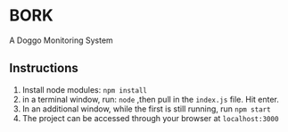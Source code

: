 # BORK 
A Doggo Monitoring System
 ## Instructions
 1. Install node modules: ```npm install```
 2. in a terminal window, run: ```node``` ,then pull in the ```index.js``` file. Hit enter.
 3. In an additional window, while the first is still running, run ```npm start```
 4. The project can be accessed through your browser at ```localhost:3000```